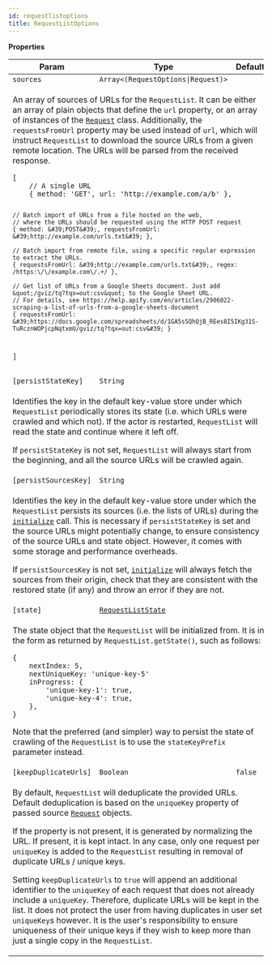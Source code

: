 ```yaml
---
id: requestlistoptions
title: RequestListOptions
---
```


<a name="RequestListOptions"></a>

**Properties**

<table>
<thead>
<tr>
<th>Param</th><th>Type</th><th>Default</th>
</tr>
</thead>
<tbody>
<tr>
<td><code>sources</code></td><td><code>Array<(RequestOptions|Request)></code></td><td></td>
</tr>
<tr>
<td colspan="3"><p>An array of sources of URLs for the <code>RequestList</code>. It can be either an array of plain objects that
 define the <code>url</code> property, or an array of instances of the <a href="request"><code>Request</code></a> class.
 Additionally, the <code>requestsFromUrl</code> property may be used instead of <code>url</code>,
 which will instruct <code>RequestList</code> to download the source URLs from a given remote location.
 The URLs will be parsed from the received response.</p>
<pre><code>[
    // A single URL
    { method: &#39;GET&#39;, url: &#39;http://example.com/a/b&#39; },

    // Batch import of URLs from a file hosted on the web,
    // where the URLs should be requested using the HTTP POST request
    { method: &#39;POST&#39;, requestsFromUrl: &#39;http://example.com/urls.txt&#39; },

    // Batch import from remote file, using a specific regular expression to extract the URLs.
    { requestsFromUrl: &#39;http://example.com/urls.txt&#39;, regex: /https:\/\/example.com\/.+/ },

    // Get list of URLs from a Google Sheets document. Just add &quot;/gviz/tq?tqx=out:csv&quot; to the Google Sheet URL.
    // For details, see https://help.apify.com/en/articles/2906022-scraping-a-list-of-urls-from-a-google-sheets-document
    { requestsFromUrl: &#39;https://docs.google.com/spreadsheets/d/1GA5sSQhQjB_REes8I5IKg31S-TuRcznWOPjcpNqtxmU/gviz/tq?tqx=out:csv&#39; }

]</code></pre></td></tr><tr>

<td><code>[persistStateKey]</code></td><td><code>String</code></td><td></td>
</tr>
<tr>
<td colspan="3"><p>Identifies the key in the default key-value store under which <code>RequestList</code> periodically stores its
  state (i.e. which URLs were crawled and which not).
  If the actor is restarted, <code>RequestList</code> will read the state
  and continue where it left off.</p>
<p>  If <code>persistStateKey</code> is not set, <code>RequestList</code> will always start from the beginning,
  and all the source URLs will be crawled again.</p>
</td></tr><tr>
<td><code>[persistSourcesKey]</code></td><td><code>String</code></td><td></td>
</tr>
<tr>
<td colspan="3"><p>Identifies the key in the default key-value store under which the <code>RequestList</code> persists its
  sources (i.e. the lists of URLs) during the <a href="#RequestList+initialize"><code>initialize</code></a> call.
  This is necessary if <code>persistStateKey</code> is set and the source URLs might potentially change,
  to ensure consistency of the source URLs and state object. However, it comes with some storage and performance overheads.</p>
<p>  If <code>persistSourcesKey</code> is not set, <a href="#RequestList+initialize"><code>initialize</code></a> will always fetch the sources
  from their origin, check that they are consistent with the restored state (if any)
  and throw an error if they are not.</p>
</td></tr><tr>
<td><code>[state]</code></td><td><code><a href="../typedefs/requestliststate">RequestListState</a></code></td><td></td>
</tr>
<tr>
<td colspan="3"><p>The state object that the <code>RequestList</code> will be initialized from.
  It is in the form as returned by <code>RequestList.getState()</code>, such as follows:</p>
<pre><code>{
    nextIndex: 5,
    nextUniqueKey: &#39;unique-key-5&#39;
    inProgress: {
        &#39;unique-key-1&#39;: true,
        &#39;unique-key-4&#39;: true,
    },
}</code></pre><p>  Note that the preferred (and simpler) way to persist the state of crawling of the <code>RequestList</code>
  is to use the <code>stateKeyPrefix</code> parameter instead.</p>
</td></tr><tr>
<td><code>[keepDuplicateUrls]</code></td><td><code>Boolean</code></td><td><code>false</code></td>
</tr>
<tr>
<td colspan="3"><p>By default, <code>RequestList</code> will deduplicate the provided URLs. Default deduplication is based
  on the <code>uniqueKey</code> property of passed source <a href="request"><code>Request</code></a> objects.</p>
<p>  If the property is not present, it is generated by normalizing the URL. If present, it is kept intact.
  In any case, only one request per <code>uniqueKey</code> is added to the <code>RequestList</code> resulting in removal
  of duplicate URLs / unique keys.</p>
<p>  Setting <code>keepDuplicateUrls</code> to <code>true</code> will append an additional identifier to the <code>uniqueKey</code>
  of each request that does not already include a <code>uniqueKey</code>. Therefore, duplicate
  URLs will be kept in the list. It does not protect the user from having duplicates in user set
  <code>uniqueKey</code>s however. It is the user&#39;s responsibility to ensure uniqueness of their unique keys
  if they wish to keep more than just a single copy in the <code>RequestList</code>.</p>
</td></tr></tbody>
</table>
